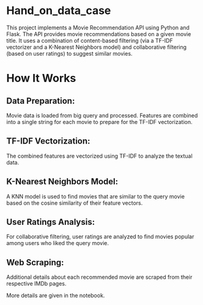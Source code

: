 # Hand_on_data_case
This project implements a Movie Recommendation API using Python and Flask. The API provides movie recommendations based on a given movie title. It uses a combination of content-based filtering (via a TF-IDF vectorizer and a K-Nearest Neighbors model) and collaborative filtering (based on user ratings) to suggest similar movies.

# How It Works

## Data Preparation: 
Movie data is loaded from big query and processed. Features are combined into a single string for each movie to prepare for the TF-IDF vectorization.

## TF-IDF Vectorization: 
The combined features are vectorized using TF-IDF to analyze the textual data.

## K-Nearest Neighbors Model: 
A KNN model is used to find movies that are similar to the query movie based on the cosine similarity of their feature vectors.

## User Ratings Analysis: 
For collaborative filtering, user ratings are analyzed to find movies popular among users who liked the query movie.

## Web Scraping: 
Additional details about each recommended movie are scraped from their respective IMDb pages.



More details are given in the notebook.
